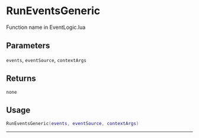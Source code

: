 # RunEventsGeneric
Function name in EventLogic.lua
## Parameters
`events`, `eventSource`, `contextArgs`
## Returns
`none`
## Usage
```lua
RunEventsGeneric(events, eventSource, contextArgs)
```
---
